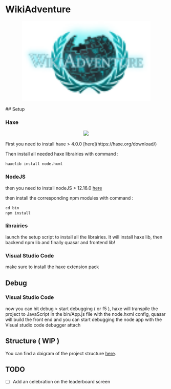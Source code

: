 # WikiAdventure
<p align="center">
  <a href="http://wiki-adventure.herokuapp.com/" title="Wiki Adventure"><img width=402 height=250 src="front-quasar/wiki-adventure-quasar/public/svg/openGraph.svg" /></a>
</p>
## Setup

### Haxe
<p align="center">
  <a href="https://haxe.org/" title="haxe.org"><img src="../../HaxeFoundation/haxe/extra/images/Readme.png" /></a>
</p>
First you need to install haxe > 4.0.0 [here](https://haxe.org/download/)

Then install all needed haxe librairies with command :
```
haxelib install node.hxml
```
### NodeJS

then you need to install nodeJS > 12.16.0 [here](https://nodejs.org/en/download/)

then install the corresponding npm modules with command :
```
cd bin
npm install
```
### librairies

launch the setup script to install all the librairies.
It will install haxe lib, then backend npm lib and finally quasar and frontend lib! 

 ### Visual Studio Code   

make sure to install the haxe extension pack

## Debug

### Visual Studio Code

now you can hit debug > start debugging ( or f5 ), haxe will transpile the project to JavaScript in the bin/App.js file with the node.hxml config, quasar will build the front end and you can start debugging the node app with the Visual studio code debugger attach

## Structure ( WIP )

You can find a daigram of the project structure [here](https://lucid.app/lucidchart/invitations/accept/dca36f9b-f3a1-4547-a113-c6a8adb6ab82).
    
## TODO

- [ ] Add an celebration on the leaderboard screen



